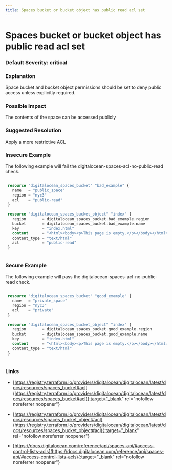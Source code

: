 ```yaml
---
title: Spaces bucket or bucket object has public read acl set
---
```


# Spaces bucket or bucket object has public read acl set

### Default Severity: <span class="severity critical">critical</span>

### Explanation

Space bucket and bucket object permissions should be set to deny public access unless explicitly required.

### Possible Impact
The contents of the space can be accessed publicly

### Suggested Resolution
Apply a more restrictive ACL


### Insecure Example

The following example will fail the digitalocean-spaces-acl-no-public-read check.
```terraform

 resource "digitalocean_spaces_bucket" "bad_example" {
   name   = "public_space"
   region = "nyc3"
   acl    = "public-read"
 }
 
 resource "digitalocean_spaces_bucket_object" "index" {
   region       = digitalocean_spaces_bucket.bad_example.region
   bucket       = digitalocean_spaces_bucket.bad_example.name
   key          = "index.html"
   content      = "<html><body><p>This page is empty.</p></body></html>"
   content_type = "text/html"
   acl          = "public-read"
 }
 
```



### Secure Example

The following example will pass the digitalocean-spaces-acl-no-public-read check.
```terraform

 resource "digitalocean_spaces_bucket" "good_example" {
   name   = "private_space"
   region = "nyc3"
   acl    = "private"
 }
   
 resource "digitalocean_spaces_bucket_object" "index" {
   region       = digitalocean_spaces_bucket.good_example.region
   bucket       = digitalocean_spaces_bucket.good_example.name
   key          = "index.html"
   content      = "<html><body><p>This page is empty.</p></body></html>"
   content_type = "text/html"
 }
 
```



### Links


- [https://registry.terraform.io/providers/digitalocean/digitalocean/latest/docs/resources/spaces_bucket#acl](https://registry.terraform.io/providers/digitalocean/digitalocean/latest/docs/resources/spaces_bucket#acl){:target="_blank" rel="nofollow noreferrer noopener"}

- [https://registry.terraform.io/providers/digitalocean/digitalocean/latest/docs/resources/spaces_bucket_object#acl](https://registry.terraform.io/providers/digitalocean/digitalocean/latest/docs/resources/spaces_bucket_object#acl){:target="_blank" rel="nofollow noreferrer noopener"}

- [https://docs.digitalocean.com/reference/api/spaces-api/#access-control-lists-acls](https://docs.digitalocean.com/reference/api/spaces-api/#access-control-lists-acls){:target="_blank" rel="nofollow noreferrer noopener"}



